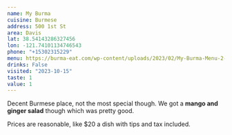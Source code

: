 ```yaml
---
name: My Burma
cuisine: Burmese
address: 500 1st St
area: Davis
lat: 38.54143286327456
lon: -121.74101134746543
phone: "+15302315229"
menu: https://burma-eat.com/wp-content/uploads/2023/02/My-Burma-Menu-2-columns-02-03-2023.pdf
drinks: False
visited: "2023-10-15"
taste: 1
value: 1
---
```


Decent Burmese place, not the most special though. We got a **mango and ginger salad** though which was pretty good.

Prices are reasonable, like $20 a dish with tips and tax included.
